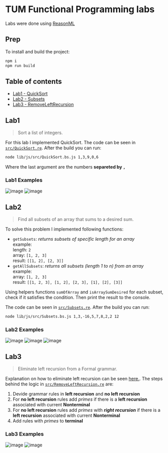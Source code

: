 # TUM Functional Programming labs

Labs were done using [ReasonML](https://reasonml.github.io/)

## Prep

To install and build the project:

```bash
npm i
npm run build
```

## Table of contents

- [Lab1 - QuickSort](#lab1)
- [Lab2 - Subsets](#lab2)
- [Lab3 - RemoveLeftRecursion](#lab3)

## Lab1

> Sort a list of integers.

For this lab I implemented QuickSort. The code can be seen in [`src/QuickSort.re`](https://github.com/strdr4605/tum-fp-labs/blob/master/src/QuickSort.re). After the build you can run:

```bash
node lib/js/src/QuickSort.bs.js 1,3,9,0,6
```

Where the last argument are the numbers **separeted by `,`**

### Lab1 Examples

![image](https://user-images.githubusercontent.com/16056918/66345356-96541f00-e958-11e9-920e-b840982d845b.png)
![image](https://user-images.githubusercontent.com/16056918/66345412-b4218400-e958-11e9-8c83-ec2763cf72a2.png)

## Lab2

> Find all subsets of an array that sums to a desired sum.

To solve this problem I implemented following functions:

- `getSubsets`: _returns subsets of specific length for an array_  
  example:  
  length: `2`  
  array: `[1, 2, 3]`  
  result: `[[1, 2], [2, 3]]`  
- `getAllSubsets`: _returns all subsets (length 1 to n) from an array_  
  example:  
  array: `[1, 2, 3]`  
  result: `[[1, 2, 3], [1, 2], [2, 3], [1], [2], [3]]`

Using helpers functions `sumOfArray` and `isArraySumDesired` for each subset, check if it satisfies the condition. Then print the result to the console.

The code can be seen in [`src/Subsets.re`](https://github.com/strdr4605/tum-fp-labs/blob/master/src/Subsets.re). After the build you can run:

```bash
node lib/js/src/Subsets.bs.js 1,3,-16,5,7,8,2,2 12
```

### Lab2 Examples

![image](https://user-images.githubusercontent.com/16056918/66722711-dc5a2880-ee19-11e9-9fbf-086b55cc8d8d.png)
![image](https://user-images.githubusercontent.com/16056918/66722705-d2382a00-ee19-11e9-8dc9-e40cf4bb4a58.png)
![image](https://user-images.githubusercontent.com/16056918/66722699-c5b3d180-ee19-11e9-9afc-aa5c6a08a66c.png)

## Lab3

> Eliminate left recursion from a Formal grammar.

Explanation on how to eliminate left recursion can be seen [here.](https://www.youtube.com/watch?v=3_VCoBfrt9c).
The steps behind the logic in [`src/RemoveLeftRecursion.re`](https://github.com/strdr4605/tum-fp-labs/blob/master/src/RemoveLeftRecursion.re) are:

1. Devide grammar rules in **left recursion** and **no left recursion**
2. For **no left recursion** rules add _primes_ if there is a **left recursion** associated with current **Nonterminal**
2. For **no left recursion** rules add _primes_ with _**right recursion**_ if there is a **left recursion** associated with current **Nonterminal**
3. Add rules with _primes_ to **terminal**

### Lab3 Examples

![image](https://user-images.githubusercontent.com/16056918/68163591-8a617a00-ff63-11e9-9616-fd6421a4ab6f.png)
![image](https://user-images.githubusercontent.com/16056918/68163583-846b9900-ff63-11e9-8231-f11358902371.png)
